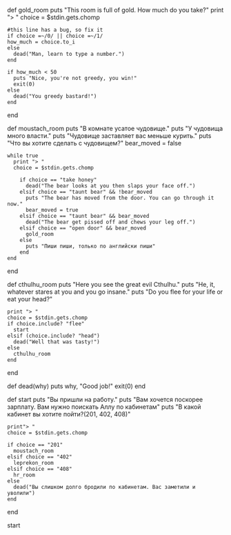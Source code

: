 def gold_room
    puts "This room is full of gold. How much do you take?"
    print "> "
    choice = $stdin.gets.chomp
  
    #this line has a bug, so fix it
    if choice =~/0/ || choice =~/1/
    how_much = choice.to_i
    else
      dead("Man, learn to type a number.")
    end
  
    if how_much < 50
      puts "Nice, you're not greedy, you win!"
	  exit(0)
    else 
      dead("You greedy bastard!")
    end
end
 
def moustach_room
    puts "В комнате усатое чудовище."
    puts "У чудовища много власти."
    puts "Чудовище заставляет вас меньше курить."
    puts "Что вы хотите сделать с чудовищем?"
    bear_moved = false
	
    while true
	  print "> "
	  choice = $stdin.gets.chomp
	  
	    if choice == "take honey"
	      dead("The bear looks at you then slaps your face off.")
	    elsif choice == "taunt bear" && !bear_moved
	      puts "The bear has moved from the door. You can go through it now."
	      bear_moved = true
	    elsif choice == "taunt bear" && bear_moved
	      dead("The bear get pissed off and chews your leg off.")
	    elsif choice == "open door" && bear_moved
	      gold_room
	    else 
	      puts "Пиши пиши, только по английски пиши"
	    end
    end
end
	
def cthulhu_room
    puts "Here you see the great evil Cthulhu."
    puts "He, it, whatever stares at you and you go insane."
    puts "Do you flee for your life or eat your head?"
	  
    print "> "
    choice = $stdin.gets.chomp
	if choice.include? "flee"
	  start
	elsif (choice.include? "head")
	  dead("Well that was tasty!")
	else 
	  cthulhu_room
	end
end
	 
def dead(why)
  puts why, "Good job!"
  exit(0)
end
	
def start
    puts "Вы пришли на работу."
    puts "Вам хочется поскорее зарплату. Вам нужно поискать Аллу по кабинетам"
    puts "В какой кабинет вы хотите пойти?(201, 402, 408)"
	  
    print"> "
    choice = $stdin.gets.chomp
	  
	if choice == "201"
	  moustach_room
	elsif choice == "402"
	  leprekon_room
	elsif choice == "408"
	  hr_room
	else 
	  dead("Вы слишком долго бродили по кабинетам. Вас заметили и уволили")
	end
end
	 
start
